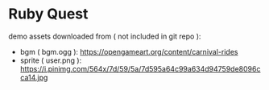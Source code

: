 # Ruby Quest

demo assets downloaded from ( not included in git repo ):
 - bgm ( bgm.ogg ): https://opengameart.org/content/carnival-rides
 - sprite ( user.png ): https://i.pinimg.com/564x/7d/59/5a/7d595a64c99a634d94759de8096cca14.jpg

